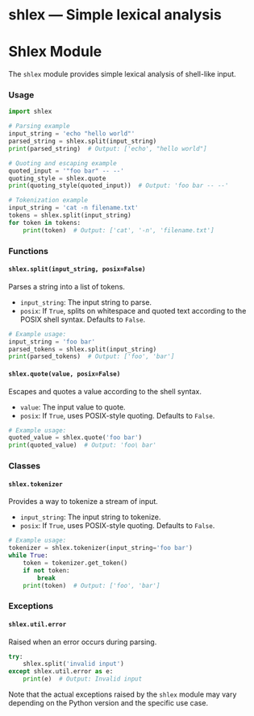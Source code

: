 # shlex — Simple lexical analysis

**Shlex Module**
================

The `shlex` module provides simple lexical analysis of shell-like input.

### Usage

```python
import shlex

# Parsing example
input_string = 'echo "hello world"'
parsed_string = shlex.split(input_string)
print(parsed_string)  # Output: ['echo', "hello world"]

# Quoting and escaping example
quoted_input = '"foo bar" -- --'
quoting_style = shlex.quote
print(quoting_style(quoted_input))  # Output: 'foo bar -- --'

# Tokenization example
input_string = 'cat -n filename.txt'
tokens = shlex.split(input_string)
for token in tokens:
    print(token)  # Output: ['cat', '-n', 'filename.txt']
```

### Functions

#### `shlex.split(input_string, posix=False)`

Parses a string into a list of tokens.

*   `input_string`: The input string to parse.
*   `posix`: If `True`, splits on whitespace and quoted text according to the POSIX shell syntax. Defaults to `False`.

```python
# Example usage:
input_string = 'foo bar'
parsed_tokens = shlex.split(input_string)
print(parsed_tokens)  # Output: ['foo', 'bar']
```

#### `shlex.quote(value, posix=False)`

Escapes and quotes a value according to the shell syntax.

*   `value`: The input value to quote.
*   `posix`: If `True`, uses POSIX-style quoting. Defaults to `False`.

```python
# Example usage:
quoted_value = shlex.quote('foo bar')
print(quoted_value)  # Output: 'foo\ bar'
```

### Classes

#### `shlex.tokenizer`

Provides a way to tokenize a stream of input.

*   `input_string`: The input string to tokenize.
*   `posix`: If `True`, uses POSIX-style quoting. Defaults to `False`.

```python
# Example usage:
tokenizer = shlex.tokenizer(input_string='foo bar')
while True:
    token = tokenizer.get_token()
    if not token:
        break
    print(token)  # Output: ['foo', 'bar']
```

### Exceptions

#### `shlex.util.error`

Raised when an error occurs during parsing.

```python
try:
    shlex.split('invalid input')
except shlex.util.error as e:
    print(e)  # Output: Invalid input
```

Note that the actual exceptions raised by the `shlex` module may vary depending on the Python version and the specific use case.
